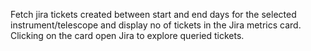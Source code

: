 Fetch jira tickets created between start and end days for the selected instrument/telescope and display no of tickets in the Jira metrics card. Clicking on the card open Jira to explore queried tickets.